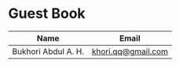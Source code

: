 # Guest Book

| Name                | Email              |
| ------------------- | ------------------ |
| Bukhori Abdul A. H. | khori.qq@gmail.com |
